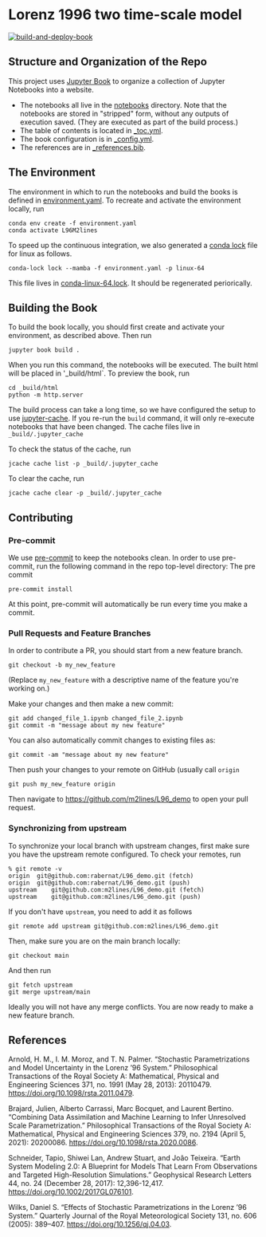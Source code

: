 # Lorenz 1996 two time-scale model

[![build-and-deploy-book](https://github.com/m2lines/L96_demo/actions/workflows/deploy.yml/badge.svg)](https://github.com/m2lines/L96_demo/actions/workflows/deploy.yml)

## Structure and Organization of the Repo

This project uses [Jupyter Book](https://jupyterbook.org/) to organize a collection of
Jupyter Notebooks into a website.
- The notebooks all live in the [notebooks](https://github.com/m2lines/L96_demo/tree/main/notebooks) directory.
  Note that the notebooks are stored in "stripped" form, without any outputs of execution saved.
  (They are executed as part of the build process.)
- The table of contents is located in [_toc.yml](https://github.com/m2lines/L96_demo/blob/main/_toc.yml).
- The book configuration is in [_config.yml](https://github.com/m2lines/L96_demo/blob/main/_config.yml).
- The references are in [_references.bib](https://github.com/m2lines/L96_demo/blob/main/references.bib).

## The Environment

The environment in which to run the notebooks and build the books is defined in
[environment.yaml](https://github.com/m2lines/L96_demo/blob/main/environment.yaml).
To recreate and activate the environment locally, run

```
conda env create -f environment.yaml
conda activate L96M2lines
```


To speed up the continuous integration, we also generated a
[conda lock](https://conda-incubator.github.io/conda-lock/) file for linux as follows.

```
conda-lock lock --mamba -f environment.yaml -p linux-64
```

This file lives in [conda-linux-64.lock](https://github.com/m2lines/L96_demo/blob/main/conda-linux-64.lock).
It should be regenerated periorically.

## Building the Book

To build the book locally, you should first create and activate your environment,
as described above. Then run

```
jupyter book build .
```


When you run this command, the notebooks will be executed.
The built html will be placed in '_build/html`.
To preview the book, run

```
cd _build/html
python -m http.server
```

The build process can take a long time, so we have configured the setup to use
[jupyter-cache](https://jupyter-cache.readthedocs.io/en/latest/).
If you re-run the `build` command, it will only re-execute notebooks
that have been changed. The cache files live in `_build/.jupyter_cache`

To check the status of the cache, run

```
jcache cache list -p _build/.jupyter_cache
```

To clear the cache, run

```
jcache cache clear -p _build/.jupyter_cache
```

## Contributing

### Pre-commit

We use [pre-commit](https://pre-commit.com/) to keep the notebooks clean.
In order to use pre-commit, run the following command in the repo top-level directory:
The pre commit

```
pre-commit install
```

At this point, pre-commit will automatically be run every time you make a commit.

### Pull Requests and Feature Branches

In order to contribute a PR, you should start from a new feature branch.

```
git checkout -b my_new_feature
```

(Replace `my_new_feature` with a descriptive name of the feature you're working on.)

Make your changes and then make a new commit:

```
git add changed_file_1.ipynb changed_file_2.ipynb
git commit -m "message about my new feature"
```

You can also automatically commit changes to existing files as:

```
git commit -am "message about my new feature"
```

Then push your changes to your remote on GitHub (usually call `origin`

```
git push my_new_feature origin
```

Then navigate to https://github.com/m2lines/L96_demo to open your pull request.

### Synchronizing from upstream

To synchronize your local branch with upstream changes, first make sure you have the upstream remote configured.
To check your remotes, run

```
% git remote -v
origin	git@github.com:rabernat/L96_demo.git (fetch)
origin	git@github.com:rabernat/L96_demo.git (push)
upstream	git@github.com:m2lines/L96_demo.git (fetch)
upstream	git@github.com:m2lines/L96_demo.git (push)
```

If you don't have `upstream`, you need to add it as follows

```
git remote add upstream git@github.com:m2lines/L96_demo.git
```

Then, make sure you are on the main branch locally:

```
git checkout main
```

And then run
```
git fetch upstream
git merge upstream/main
```

Ideally you will not have any merge conflicts.
You are now ready to make a new feature branch.




## References

Arnold, H. M., I. M. Moroz, and T. N. Palmer. “Stochastic Parametrizations and Model Uncertainty in the Lorenz ’96 System.” Philosophical Transactions of the Royal Society A: Mathematical, Physical and Engineering Sciences 371, no. 1991 (May 28, 2013): 20110479. https://doi.org/10.1098/rsta.2011.0479.

Brajard, Julien, Alberto Carrassi, Marc Bocquet, and Laurent Bertino. “Combining Data Assimilation and Machine Learning to Infer Unresolved Scale Parametrization.” Philosophical Transactions of the Royal Society A: Mathematical, Physical and Engineering Sciences 379, no. 2194 (April 5, 2021): 20200086. https://doi.org/10.1098/rsta.2020.0086.

Schneider, Tapio, Shiwei Lan, Andrew Stuart, and João Teixeira. “Earth System Modeling 2.0: A Blueprint for Models That Learn From Observations and Targeted High-Resolution Simulations.” Geophysical Research Letters 44, no. 24 (December 28, 2017): 12,396-12,417. https://doi.org/10.1002/2017GL076101.

Wilks, Daniel S. “Effects of Stochastic Parametrizations in the Lorenz ’96 System.” Quarterly Journal of the Royal Meteorological Society 131, no. 606 (2005): 389–407. https://doi.org/10.1256/qj.04.03.
